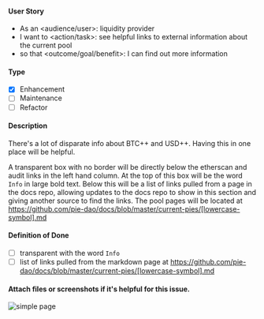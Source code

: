 <!--
Provide a general summary of the issue in the title above and use relevant 
fields below to define the problem.
-->

#### User Story
<!--
- Audience or user can include a person or system, i.e. dev, user, api.
- An action or task this issue will accomplish.
- What is the desired outcome or goal?

NOTE: Feel free to replace this with a general description if a user story doesn't make sense, but
be willing to defend your choice to exclude a user story.
-->
- As an <audience/user>: liquidity provider
- I want to <action/task>: see helpful links to external information about the current pool
- so that <outcome/goal/benefit>: I can find out more information

#### Type
<!--
- Select a type of issue
-->
- [X] Enhancement
- [ ] Maintenance
- [ ] Refactor

#### Description
<!--
- Describe the problem and why this task is needed.
-->

There's a lot of disparate info about BTC++ and USD++. Having this in one place will be helpful.

A transparent box with no border will be directly below the etherscan and audit links in the left hand column. At the top of this box will be the word `Info` in large bold text. Below this will be a list of links pulled from a page in the docs repo, allowing updates to the docs repo to show in this section and giving another source to find the links. The pool pages will be located at https://github.com/pie-dao/docs/blob/master/current-pies/[lowercase-symbol].md

#### Definition of Done
<!--
- How do you know when this issue is completed?
- List acceptance criteria, bullet points are always preferred.
-->

- [ ] transparent with the word `Info`
- [ ] list of links pulled from the markdown page at https://github.com/pie-dao/docs/blob/master/current-pies/[lowercase-symbol].md

#### Attach files or screenshots if it's helpful for this issue.

![simple page](https://piedao-productpage-improvements.netlify.app/img/page08.png)
